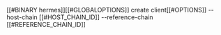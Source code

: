 [[#BINARY hermes]][[#GLOBALOPTIONS]] create client[[#OPTIONS]] --host-chain [[#HOST_CHAIN_ID]] --reference-chain [[#REFERENCE_CHAIN_ID]]